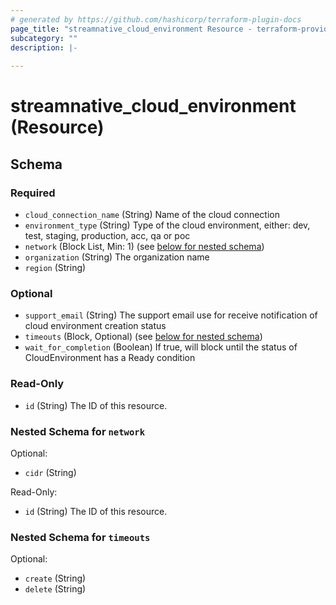 ```yaml
---
# generated by https://github.com/hashicorp/terraform-plugin-docs
page_title: "streamnative_cloud_environment Resource - terraform-provider-streamnative"
subcategory: ""
description: |-
  
---
```


# streamnative_cloud_environment (Resource)





<!-- schema generated by tfplugindocs -->
## Schema

### Required

- `cloud_connection_name` (String) Name of the cloud connection
- `environment_type` (String) Type of the cloud environment, either: dev, test, staging, production, acc, qa or poc
- `network` (Block List, Min: 1) (see [below for nested schema](#nestedblock--network))
- `organization` (String) The organization name
- `region` (String)

### Optional

- `support_email` (String) The support email use for receive notification of cloud environment creation status
- `timeouts` (Block, Optional) (see [below for nested schema](#nestedblock--timeouts))
- `wait_for_completion` (Boolean) If true, will block until the status of CloudEnvironment has a Ready condition

### Read-Only

- `id` (String) The ID of this resource.

<a id="nestedblock--network"></a>
### Nested Schema for `network`

Optional:

- `cidr` (String)

Read-Only:

- `id` (String) The ID of this resource.


<a id="nestedblock--timeouts"></a>
### Nested Schema for `timeouts`

Optional:

- `create` (String)
- `delete` (String)
